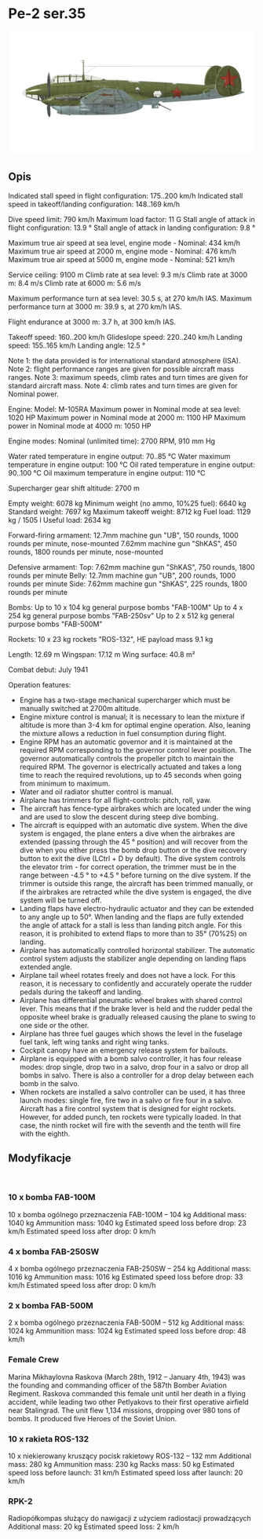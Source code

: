# Pe-2 ser.35

![pe2s35](../images/pe2s35.png)

## Opis

Indicated stall speed in flight configuration: 175..200 km/h
Indicated stall speed in takeoff/landing configuration: 148..169 km/h

Dive speed limit: 790 km/h
Maximum load factor: 11 G
Stall angle of attack in flight configuration: 13.9 °
Stall angle of attack in landing configuration: 9.8 °

Maximum true air speed at sea level, engine mode - Nominal: 434 km/h
Maximum true air speed at 2000 m, engine mode - Nominal: 476 km/h
Maximum true air speed at 5000 m, engine mode - Nominal: 521 km/h

Service ceiling: 9100 m
Climb rate at sea level: 9.3 m/s
Climb rate at 3000 m: 8.4 m/s
Climb rate at 6000 m: 5.6 m/s

Maximum performance turn at sea level: 30.5 s, at 270 km/h IAS.
Maximum performance turn at 3000 m: 39.9 s, at 270 km/h IAS.

Flight endurance at 3000 m: 3.7 h, at 300 km/h IAS.

Takeoff speed: 160..200 km/h
Glideslope speed: 220..240 km/h
Landing speed: 155..165 km/h
Landing angle: 12.5 °

Note 1: the data provided is for international standard atmosphere (ISA).
Note 2: flight performance ranges are given for possible aircraft mass ranges.
Note 3: maximum speeds, climb rates and turn times are given for standard aircraft mass.
Note 4: climb rates and turn times are given for Nominal power.

Engine:
Model: M-105RA
Maximum power in Nominal mode at sea level: 1020 HP
Maximum power in Nominal mode at 2000 m: 1100 HP
Maximum power in Nominal mode at 4000 m: 1050 HP

Engine modes:
Nominal (unlimited time): 2700 RPM, 910 mm Hg

Water rated temperature in engine output: 70..85 °C
Water maximum temperature in engine output: 100 °C
Oil rated temperature in engine output: 90..100 °C
Oil maximum temperature in engine output: 110 °C

Supercharger gear shift altitude: 2700 m

Empty weight: 6078 kg
Minimum weight (no ammo, 10%25 fuel): 6640 kg
Standard weight: 7697 kg
Maximum takeoff weight: 8712 kg
Fuel load: 1129 kg / 1505 l
Useful load: 2634 kg

Forward-firing armament:
12.7mm machine gun "UB", 150 rounds, 1000 rounds per minute, nose-mounted
7.62mm machine gun "ShKAS", 450 rounds, 1800 rounds per minute, nose-mounted

Defensive armament:
Top: 7.62mm machine gun "ShKAS", 750 rounds, 1800 rounds per minute
Belly: 12.7mm machine gun "UB", 200 rounds, 1000 rounds per minute
Side: 7.62mm machine gun "ShKAS", 225 rounds, 1800 rounds per minute

Bombs:
Up to 10 x 104 kg general purpose bombs "FAB-100M"
Up to 4 x 254 kg general purpose bombs "FAB-250sv"
Up to 2 x 512 kg general purpose bombs "FAB-500M"

Rockets:
10 x 23 kg rockets "ROS-132", HE payload mass 9.1 kg

Length: 12.69 m
Wingspan: 17.12 m
Wing surface: 40.8 m²

Combat debut: July 1941

Operation features:
- Engine has a two-stage mechanical supercharger which must be manually switched at 2700m altitude.
- Engine mixture control is manual; it is necessary to lean the mixture if altitude is more than 3-4 km for optimal engine operation. Also, leaning the mixture allows a reduction in fuel consumption during flight.
- Engine RPM has an automatic governor and it is maintained at the required RPM corresponding to the governor control lever position. The governor automatically controls the propeller pitch to maintain the required RPM. The governor is electrically actuated and takes a long time to reach the required revolutions, up to 45 seconds when going from minimum to maximum.
- Water and oil radiator shutter control is manual. 
- Airplane has trimmers for all flight-controls: pitch, roll, yaw.
- The aircraft has fence-type airbrakes which are located under the wing and are used to slow the descent during steep dive bombing.
- The aircraft is equipped with an automatic dive system. When the dive system is engaged, the plane enters a dive when the airbrakes are extended (passing through the 45 ° position) and will recover from the dive when you either press the bomb drop button or the dive recovery button to exit the dive (LCtrl + D by default). The dive system controls the elevator trim - for correct operation, the trimmer must be in the range between -4.5 ° to +4.5 ° before turning on the dive system. If the trimmer is outside this range, the aircraft has been trimmed manually, or if the airbrakes are retracted while the dive system is engaged, the dive system will be turned off.
- Landing flaps have electro-hydraulic actuator and they can be extended to any angle up to 50°. When landing and the flaps are fully extended the angle of attack for a stall is less than landing pitch angle. For this reason, it is prohibited to extend flaps to more than to 35° (70%25) on landing.
- Airplane has automatically controlled horizontal stabilizer. The automatic control system adjusts the stabilizer angle depending on landing flaps extended angle.
- Airplane tail wheel rotates freely and does not have a lock. For this reason, it is necessary to confidently and accurately operate the rudder pedals during the takeoff and landing.
- Airplane has differential pneumatic wheel brakes with shared control lever. This means that if the brake lever is held and the rudder pedal the opposite wheel brake is gradually released causing the plane to swing to one side or the other.
- Airplane has three fuel gauges which shows the level in the fuselage fuel tank, left wing tanks and right wing tanks.
- Cockpit canopy have an emergency release system for bailouts.
- Airplane is equipped with a bomb salvo controller, it has four release modes: drop single, drop two in a salvo, drop four in a salvo or drop all bombs in salvo. There is also a controller for a drop delay between each bomb in the salvo.
- When rockets are installed a salvo controller can be used, it has three launch modes: single fire, fire two in a salvo or fire four in a salvo. Aircraft has a fire control system that is designed for eight rockets. However, for added punch, ten rockets were typically loaded. In that case, the ninth rocket will fire with the seventh and the tenth will fire with the eighth.

## Modyfikacje
﻿


### 10 x bomba FAB-100M

10 x bomba ogólnego przeznaczenia FAB-100M – 104 kg
Additional mass: 1040 kg
Ammunition mass: 1040 kg
Estimated speed loss before drop: 23 km/h
Estimated speed loss after drop: 0 km/h﻿


### 4 x bomba FAB-250SW

4 x bomba ogólnego przeznaczenia FAB-250SW – 254 kg
Additional mass: 1016 kg
Ammunition mass: 1016 kg
Estimated speed loss before drop: 33 km/h
Estimated speed loss after drop: 0 km/h﻿


### 2 x bomba FAB-500M

2 x bomba ogólnego przeznaczenia FAB-500M – 512 kg
Additional mass: 1024 kg
Ammunition mass: 1024 kg
Estimated speed loss before drop: 48 km/h


### Female Crew

Marina Mikhaylovna Raskova (March 28th, 1912 – January 4th, 1943) was the founding and commanding officer of the 587th Bomber Aviation Regiment. Raskova commanded this female unit until her death in a flying accident, while leading two other Petlyakovs to their first operative airfield near Stalingrad. The unit flew 1,134 missions, dropping over 980 tons of bombs. It produced five Heroes of the Soviet Union.﻿


### 10 x rakieta ROS-132

10 x niekierowany kruszący pocisk rakietowy ROS-132 – 132 mm
Additional mass: 280 kg
Ammunition mass: 230 kg
Racks mass: 50 kg
Estimated speed loss before launch: 31 km/h
Estimated speed loss after launch: 20 km/h﻿


### RPK-2

Radiopółkompas służący do nawigacji z użyciem radiostacji prowadzących
Additional mass: 20 kg
Estimated speed loss: 2 km/h